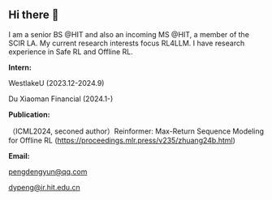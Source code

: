## Hi there 👋

I am a senior BS @HIT and also an incoming MS @HIT, a member of the SCIR LA.
My current research interests focus RL4LLM. I have research experience in Safe RL and Offline RL.

**Intern:**

WestlakeU (2023.12-2024.9)

Du Xiaoman Financial (2024.1-)

**Publication:**

（ICML2024, seconed author）Reinformer: Max-Return Sequence Modeling for Offline RL (https://proceedings.mlr.press/v235/zhuang24b.html)

**Email:**

pengdengyun@qq.com

dypeng@ir.hit.edu.cn
